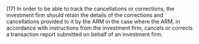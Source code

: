 (17) In order to be able to track the cancellations or corrections, the investment firm should retain the details of the corrections and cancellations provided to it by the ARM in the case where the ARM, in accordance with instructions from the investment firm, cancels or corrects a transaction report submitted on behalf of an investment firm.